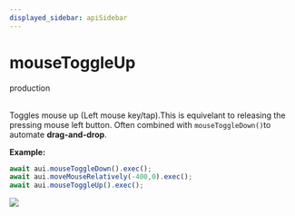 ```yaml
---
displayed_sidebar: apiSidebar
---
```

# mouseToggleUp
<span class="theme-doc-version-badge badge badge--success">production</span><br/><br/>

Toggles mouse up (Left mouse key/tap).This is equivelant to releasing the pressing mouse left button. Often combined with `mouseToggleDown()`to automate **drag-and-drop**.

**Example:**
```typescript
await aui.mouseToggleDown().exec();
await aui.moveMouseRelatively(-400,0).exec();
await aui.mouseToggleUp().exec();
```
![](/img/gif/mouseToggleDownUp.gif)